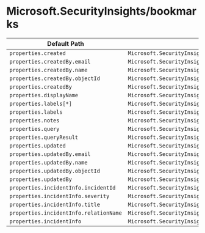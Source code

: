 # Microsoft.SecurityInsights/bookmarks

| Default Path | Alias |
|---|---|
| `properties.created` | `Microsoft.SecurityInsights/bookmarks/created` |
| `properties.createdBy.email` | `Microsoft.SecurityInsights/bookmarks/createdBy.email` |
| `properties.createdBy.name` | `Microsoft.SecurityInsights/bookmarks/createdBy.name` |
| `properties.createdBy.objectId` | `Microsoft.SecurityInsights/bookmarks/createdBy.objectId` |
| `properties.createdBy` | `Microsoft.SecurityInsights/bookmarks/createdBy` |
| `properties.displayName` | `Microsoft.SecurityInsights/bookmarks/displayName` |
| `properties.labels[*]` | `Microsoft.SecurityInsights/bookmarks/labels[*]` |
| `properties.labels` | `Microsoft.SecurityInsights/bookmarks/labels` |
| `properties.notes` | `Microsoft.SecurityInsights/bookmarks/notes` |
| `properties.query` | `Microsoft.SecurityInsights/bookmarks/query` |
| `properties.queryResult` | `Microsoft.SecurityInsights/bookmarks/queryResult` |
| `properties.updated` | `Microsoft.SecurityInsights/bookmarks/updated` |
| `properties.updatedBy.email` | `Microsoft.SecurityInsights/bookmarks/updatedBy.email` |
| `properties.updatedBy.name` | `Microsoft.SecurityInsights/bookmarks/updatedBy.name` |
| `properties.updatedBy.objectId` | `Microsoft.SecurityInsights/bookmarks/updatedBy.objectId` |
| `properties.updatedBy` | `Microsoft.SecurityInsights/bookmarks/updatedBy` |
| `properties.incidentInfo.incidentId` | `Microsoft.SecurityInsights/bookmarks/incidentInfo.incidentId` |
| `properties.incidentInfo.severity` | `Microsoft.SecurityInsights/bookmarks/incidentInfo.severity` |
| `properties.incidentInfo.title` | `Microsoft.SecurityInsights/bookmarks/incidentInfo.title` |
| `properties.incidentInfo.relationName` | `Microsoft.SecurityInsights/bookmarks/incidentInfo.relationName` |
| `properties.incidentInfo` | `Microsoft.SecurityInsights/bookmarks/incidentInfo` |

